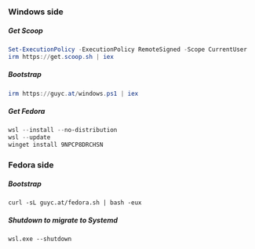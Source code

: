 ### Windows side

##### Get Scoop

```powershell
Set-ExecutionPolicy -ExecutionPolicy RemoteSigned -Scope CurrentUser
irm https://get.scoop.sh | iex
```

##### Bootstrap

```powershell
irm https://guyc.at/windows.ps1 | iex
```

##### Get Fedora

```powershell
wsl --install --no-distribution
wsl --update
winget install 9NPCP8DRCHSN
```

### Fedora side

##### Bootstrap

```shell
curl -sL guyc.at/fedora.sh | bash -eux
```

##### Shutdown to migrate to Systemd

```shell
wsl.exe --shutdown
```
